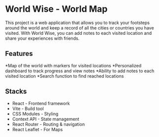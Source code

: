 # World Wise - World Map

This project is a web application that allows you to track your footsteps around the world and keep a record of all the cities or countries you have visited. With World Wise, you can add notes to each visited location and share your experiences with friends.

## Features

*Map of the world with markers for visited locations
*Personalized dashboard to track progress and view notes
*Ability to add notes to each visited location
*Search function to find reached locations

## Stacks

- React - Frontend framework
- Vite - Build tool
- CSS Modules - Styling
- Context API - State management
- React Router - Routing & navigation
- React Leaflet - For Maps
